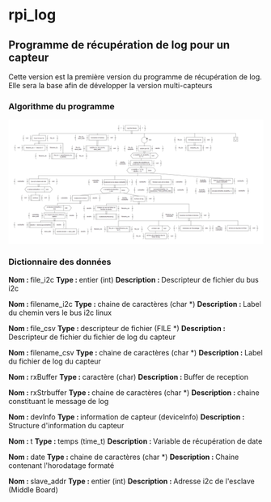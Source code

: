 # rpi_log

## Programme de récupération de log pour un capteur

Cette version est la première version du programme de récupération de log. Elle sera la base afin de développer la version multi-capteurs

### Algorithme du programme

![alt text](https://github.com/yocvito/rpi_log/blob/master/Algo_oneDevice.png)

### Dictionnaire des données

<b>Nom : </b>file_i2c
<b>Type : </b>entier (int)
<b>Description : </b>Descripteur de fichier du bus i2c

<b>Nom : </b>filename_i2c
<b>Type : </b>chaine de caractères (char *)
<b>Description : </b>Label du chemin vers le bus i2c linux

<b>Nom : </b>file_csv
<b>Type : </b>descripteur de fichier (FILE *)
<b>Description : </b>Descripteur de fichier du fichier de log du capteur

<b>Nom : </b>filename_csv
<b>Type : </b>chaine de caractères (char *)
<b>Description : </b>Label du fichier de log du capteur

<b>Nom : </b>rxBuffer
<b>Type : </b>caractère (char)
<b>Description : </b>Buffer de reception

<b>Nom : </b>rxStrbuffer
<b>Type : </b>chaine de caractères (char *)
<b>Description : </b>chaine constituant le message de log

<b>Nom : </b>devInfo
<b>Type : </b>information de capteur (deviceInfo)
<b>Description : </b>Structure d'information du capteur

<b>Nom : </b>t
<b>Type : </b>temps (time_t)
<b>Description : </b>Variable de récupération de date

<b>Nom : </b>date
<b>Type : </b>chaine de caractères (char *)
<b>Description : </b>Chaine contenant l'horodatage formaté

<b>Nom : </b>slave_addr
<b>Type : </b> entier (int)
<b>Description : </b>Adresse i2c de l'esclave (Middle Board)


